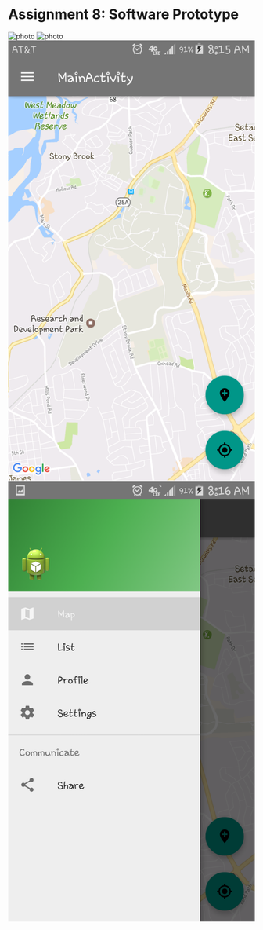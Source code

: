 # Assignment 8: Software Prototype

![photo](p1_screenshot1.png=250x)
![photo](p1_screenshot2.png=100x20)
![photo](p1_screenshot3.png)
![photo](p1_screenshot4.png)
